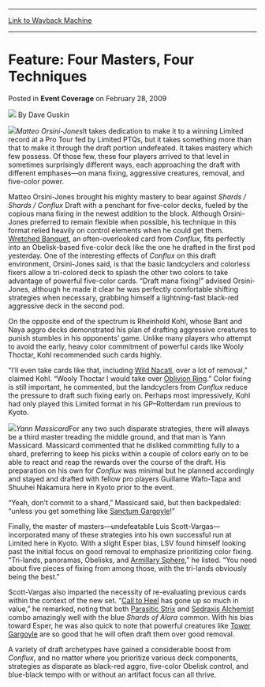 
---
[Link to Wayback Machine](https://web.archive.org/web/20160118221323/http://magic.wizards.com/en/articles/archive/event-coverage/feature-four-masters-four-techniques-2009-02-28)

[_metadata_:author]:- "Dave Guskin"
[_metadata_:description]:- "Matteo Orsini-JonesIt takes dedication to make it to a winning Limited record at a Pro Tour fed by Limited PTQs, but it takes something more than that to make it through the draft portion undefeated. It takes mastery which few possess."
[_metadata_:generator]:- "Drupal 7 (http://drupal.org)"
[_metadata_:node]:- "506826"
[_metadata_:publish_date]:- "2009-02-28"
[_metadata_:source]:- "div-main-content"
[_metadata_:title]:- "Feature: Four Masters, Four Techniques"
[_metadata_:wayback_capture_timestamp]:- "2016-01-18 22:13:23"
[_metadata_:wayback_raw_url]:- "https://web.archive.org/web/20160118221323id_/http://magic.wizards.com/en/articles/archive/event-coverage/feature-four-masters-four-techniques-2009-02-28"
[_metadata_:wayback_url]:- "http://magic.wizards.com/en/articles/archive/event-coverage/feature-four-masters-four-techniques-2009-02-28"
---


Feature: Four Masters, Four Techniques
======================================



 Posted in **Event Coverage**
 on February 28, 2009 






![](https://media.magic.wizards.com/styles/auth_small/public/images/person/authorpic_DaveGuskin.jpg)
By Dave Guskin











![](https://media.magic.wizards.com/image_legacy_migration/mtg/images/daily/events/ptkyo09/orsini-jones.jpg)*Matteo Orsini-Jones*It takes dedication to make it to a winning Limited record at a Pro Tour fed by Limited PTQs, but it takes something more than that to make it through the draft portion undefeated. It takes mastery which few possess. Of those few, these four players arrived to that level in sometimes surprisingly different ways, each approaching the draft with different emphases—on mana fixing, aggressive creatures, removal, and five-color power.


Matteo Orsini-Jones brought his mighty mastery to bear against *Shards / Shards / Conflux* Draft with a penchant for five-color decks, fueled by the copious mana fixing in the newest addition to the block. Although Orsini-Jones preferred to remain flexible when possible, his technique in this format relied heavily on control elements when he could get them. [Wretched Banquet](http://gatherer.wizards.com/Pages/Card/Details.aspx?name=Wretched+Banquet), an often-overlooked card from *Conflux*, fits perfectly into an Obelisk-based five-color deck like the one he drafted in the first pod yesterday. One of the interesting effects of *Conflux* on this draft environment, Orsini-Jones said, is that the basic landcyclers and colorless fixers allow a tri-colored deck to splash the other two colors to take advantage of powerful five-color cards. “Draft mana fixing!” advised Orsini-Jones, although he made it clear he was perfectly comfortable shifting strategies when necessary, grabbing himself a lightning-fast black-red aggressive deck in the second pod.


On the opposite end of the spectrum is Rheinhold Kohl, whose Bant and Naya aggro decks demonstrated his plan of drafting aggressive creatures to punish stumbles in his opponents’ game. Unlike many players who attempt to avoid the early, heavy color commitment of powerful cards like Wooly Thoctar, Kohl recommended such cards highly. 


 “I’ll even take cards like that, including [Wild Nacatl](http://gatherer.wizards.com/Pages/Card/Details.aspx?name=Wild+Nacatl), over a lot of removal,” claimed Kohl. “Wooly Thoctar I would take over [Oblivion Ring](http://gatherer.wizards.com/Pages/Card/Details.aspx?name=Oblivion+Ring).” Color fixing is still important, he commented, but the landcyclers from *Conflux* reduce the pressure to draft such fixing early on. Perhaps most impressively, Kohl had only played this Limited format in his GP–Rotterdam run previous to Kyoto.


![](https://media.magic.wizards.com/image_legacy_migration/mtg/images/daily/events/ptkyo09/massicard.jpg)*Yann Massicard*For any two such disparate strategies, there will always be a third master treading the middle ground, and that man is Yann Massicard. Massicard commented that he disliked committing fully to a shard, preferring to keep his picks within a couple of colors early on to be able to react and reap the rewards over the course of the draft. His preparation on his own for *Conflux* was minimal but he planned accordingly and stayed and drafted with fellow pro players Guillame Wafo-Tapa and Shuuhei Nakamura here in Kyoto prior to the event.


“Yeah, don’t commit to a shard,” Massicard said, but then backpedaled: “unless you get something like [Sanctum Gargoyle](http://gatherer.wizards.com/Pages/Card/Details.aspx?name=Sanctum+Gargoyle)!”


Finally, the master of masters—undefeatable Luis Scott-Vargas—incorporated many of these strategies into his own successful run at Limited here in Kyoto. With a slight Esper bias, LSV found himself looking past the initial focus on good removal to emphasize prioritizing color fixing. “Tri-lands, panoramas, Obelisks, and [Armillary Sphere](http://gatherer.wizards.com/Pages/Card/Details.aspx?name=Armillary+Sphere),” he listed. “You need about five pieces of fixing from among those, with the tri-lands obviously being the best.”


Scott-Vargas also imparted the necessity of re-evaluating previous cards within the context of the new set. “[Call to Heel](http://gatherer.wizards.com/Pages/Card/Details.aspx?name=Call+to+Heel) has gone up so much in value,” he remarked, noting that both [Parasitic Strix](http://gatherer.wizards.com/Pages/Card/Details.aspx?name=Parasitic+Strix) and [Sedraxis Alchemist](http://gatherer.wizards.com/Pages/Card/Details.aspx?name=Sedraxis+Alchemist) combo amazingly well with the blue *Shards of Alara* common. With his bias toward Esper, he was also quick to note that powerful creatures like [Tower Gargoyle](http://gatherer.wizards.com/Pages/Card/Details.aspx?name=Tower+Gargoyle) are so good that he will often draft them over good removal.


A variety of draft archetypes have gained a considerable boost from *Conflux*, and no matter where you prioritize various deck components, strategies as disparate as black-red aggro, five-color Obelisk control, and blue-black tempo with or without an artifact focus can all thrive.







